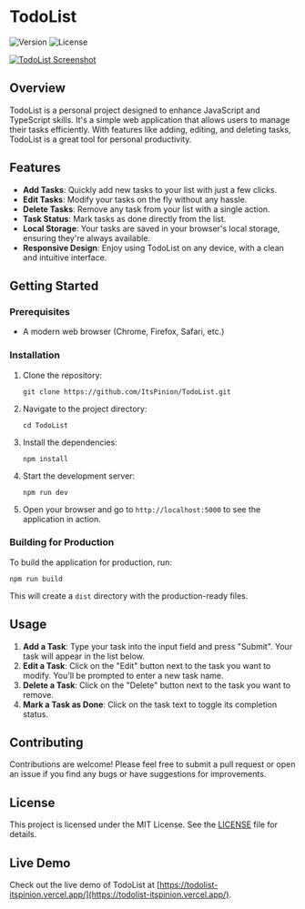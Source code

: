 # TodoList

![Version](https://img.shields.io/badge/version-2.2.1-purple.svg)
![License](https://img.shields.io/badge/license-MIT-green.svg)

[![TodoList Screenshot](https://i.ibb.co/xXLNBfb/image.png)](https://todolist-itspinion.vercel.app/)

## Overview

TodoList is a personal project designed to enhance JavaScript and TypeScript skills. It's a simple web application that allows users to manage their tasks efficiently. With features like adding, editing, and deleting tasks, TodoList is a great tool for personal productivity.

## Features

- **Add Tasks**: Quickly add new tasks to your list with just a few clicks.
- **Edit Tasks**: Modify your tasks on the fly without any hassle.
- **Delete Tasks**: Remove any task from your list with a single action.
- **Task Status**: Mark tasks as done directly from the list.
- **Local Storage**: Your tasks are saved in your browser's local storage, ensuring they're always available.
- **Responsive Design**: Enjoy using TodoList on any device, with a clean and intuitive interface.

## Getting Started

### Prerequisites

- A modern web browser (Chrome, Firefox, Safari, etc.)

### Installation

1. Clone the repository:
   ```
   git clone https://github.com/ItsPinion/TodoList.git
   ```
2. Navigate to the project directory:
   ```
   cd TodoList
   ```
3. Install the dependencies:
   ```
   npm install
   ```
4. Start the development server:
   ```
   npm run dev
   ```
5. Open your browser and go to `http://localhost:5000` to see the application in action.

### Building for Production

To build the application for production, run:
```
npm run build
```
This will create a `dist` directory with the production-ready files.

## Usage

1. **Add a Task**: Type your task into the input field and press "Submit". Your task will appear in the list below.
2. **Edit a Task**: Click on the "Edit" button next to the task you want to modify. You'll be prompted to enter a new task name.
3. **Delete a Task**: Click on the "Delete" button next to the task you want to remove.
4. **Mark a Task as Done**: Click on the task text to toggle its completion status.

## Contributing

Contributions are welcome! Please feel free to submit a pull request or open an issue if you find any bugs or have suggestions for improvements.

## License

This project is licensed under the MIT License. See the [LICENSE](LICENSE) file for details.

## Live Demo

Check out the live demo of TodoList at [https://todolist-itspinion.vercel.app/](https://todolist-itspinion.vercel.app/).
